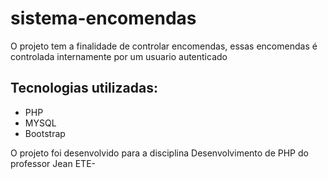 # sistema-encomendas

O projeto tem a finalidade de controlar encomendas, essas encomendas é controlada internamente por um usuario autenticado


## Tecnologias utilizadas:
-  PHP
- MYSQL
- Bootstrap


O projeto foi desenvolvido para a disciplina Desenvolvimento de PHP do professor Jean ETE-
